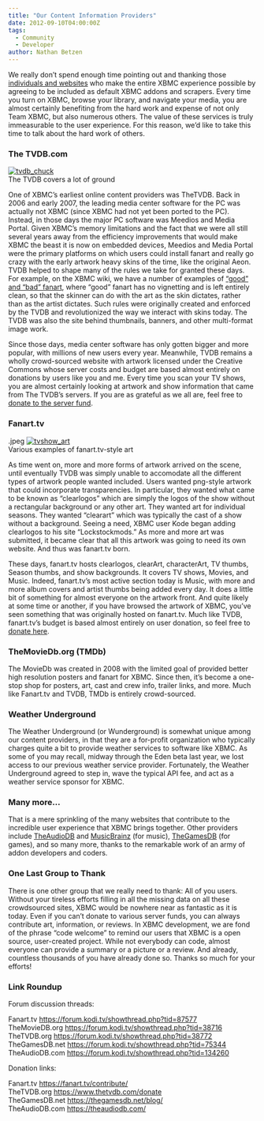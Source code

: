 ```yaml
---
title: "Our Content Information Providers"
date: 2012-09-10T04:00:00Z
tags:
  - Community
  - Developer
author: Nathan Betzen
---
```


We really don’t spend enough time pointing out and thanking those [individuals and websites](https://kodi.wiki/about/friends-and-sponsors/ "XBMC Friends and sponsors") who make the entire XBMC experience possible by agreeing to be included as default XBMC addons and scrapers. Every time you turn on XBMC, browse your library, and navigate your media, you are almost certainly benefiting from the hard work and expense of not only Team XBMC, but also numerous others. The value of these services is truly immeasurable to the user experience. For this reason, we’d like to take this time to talk about the hard work of others.

### The TVDB.com

[![](/images/blog/tvdb_chuck-300x197.jpeg "tvdb_chuck")](/images/blog/tvdb_chuck.jpeg)  
 The TVDB covers a lot of ground

One of XBMC’s earliest online content providers was TheTVDB. Back in 2006 and early 2007, the leading media center software for the PC was actually not XBMC (since XBMC had not yet been ported to the PC). Instead, in those days the major PC software was Meedios and Media Portal. Given XBMC’s memory limitations and the fact that we were all still several years away from the efficiency improvements that would make XBMC the beast it is now on embedded devices, Meedios and Media Portal were the primary platforms on which users could install fanart and really go crazy with the early artwork heavy skins of the time, like the original Aeon. TVDB helped to shape many of the rules we take for granted these days. For example, on the XBMC wiki, we have a number of examples of [“good” and “bad” fanart](https://kodi.wiki/view/FanArt "Good and Bad Fanart"), where “good” fanart has no vignetting and is left entirely clean, so that the skinner can do with the art as the skin dictates, rather than as the artist dictates. Such rules were originally created and enforced by the TVDB and revolutionized the way we interact with skins today. The TVDB was also the site behind thumbnails, banners, and other multi-format image work.

Since those days, media center software has only gotten bigger and more popular, with millions of new users every year. Meanwhile, TVDB remains a wholly crowd-sourced website with artwork licensed under the Creative Commons whose server costs and budget are based almost entirely on donations by users like you and me. Every time you scan your TV shows, you are almost certainly looking at artwork and show information that came from The TVDB’s servers. If you are as grateful as we all are, feel free to [donate to the server fund](https://www.thetvdb.com/donate "The TVDB Donations").

### Fanart.tv

.jpeg
[![](/images/blog/tvshow_art-300x300.jpeg "tvshow_art")](/images/blog/tvshow_art.jpeg)  
 Various examples of fanart.tv-style art

As time went on, more and more forms of artwork arrived on the scene, until eventually TVDB was simply unable to accomodate all the different types of artwork people wanted included. Users wanted png-style artwork that could incorporate transparencies. In particular, they wanted what came to be known as “clearlogos” which are simply the logos of the show without a rectangular background or any other art. They wanted art for individual seasons. They wanted “clearart” which was typically the cast of a show without a background. Seeing a need, XBMC user Kode began adding clearlogos to his site “Lockstockmods.” As more and more art was submitted, it became clear that all this artwork was going to need its own website. And thus was fanart.tv born.

These days, fanart.tv hosts clearlogos, clearArt, characterArt, TV thumbs, Season thumbs, and show backgrounds. It covers TV shows, Movies, and Music. Indeed, fanart.tv’s most active section today is Music, with more and more album covers and artist thumbs being added every day. It does a little bit of something for almost everyone on the artwork front. And quite likely at some time or another, if you have browsed the artwork of XBMC, you’ve seen something that was originally hosted on fanart.tv. Much like TVDB, fanart.tv’s budget is based almost entirely on user donation, so feel free to [donate here](https://fanart.tv/contribute/ "Fanart.tv donations").

### TheMovieDb.org (TMDb)

The MovieDb was created in 2008 with the limited goal of provided better high resolution posters and fanart for XBMC. Since then, it’s become a one-stop shop for posters, art, cast and crew info, trailer links, and more. Much like Fanart.tv and TVDB, TMDb is entirely crowd-sourced.

### Weather Underground

The Weather Underground (or Wunderground) is somewhat unique among our content providers, in that they are a for-profit organization who typically charges quite a bit to provide weather services to software like XBMC. As some of you may recall, midway through the Eden beta last year, we lost access to our previous weather service provider. Fortunately, the Weather Underground agreed to step in, wave the typical API fee, and act as a weather service sponsor for XBMC.

### Many more…

That is a mere sprinkling of the many websites that contribute to the incredible user experience that XBMC brings together. Other providers include [TheAudioDB](https://www.theaudiodb.com/ "TheAudioDB") and [MusicBrainz](http://musicbrainz.org/ "Music Brainz") (for music), [TheGamesDB](https://thegamesdb.net/ "The GamesDB") (for games), and so many more, thanks to the remarkable work of an army of addon developers and coders.

### One Last Group to Thank

There is one other group that we really need to thank: All of you users. Without your tireless efforts filling in all the missing data on all these crowdsourced sites, XBMC would be nowhere near as fantastic as it is today. Even if you can’t donate to various server funds, you can always contribute art, information, or reviews. In XBMC development, we are fond of the phrase “code welcome” to remind our users that XBMC is a open source, user-created project. While not everybody can code, almost everyone can provide a summary or a picture or a review. And already, countless thousands of you have already done so. Thanks so much for your efforts!

### Link Roundup

Forum discussion threads:

Fanart.tv <https://forum.kodi.tv/showthread.php?tid=87577>  
 TheMovieDB.org <https://forum.kodi.tv/showthread.php?tid=38716>  
 TheTVDB.org <https://forum.kodi.tv/showthread.php?tid=38772>  
 TheGamesDB.net <https://forum.kodi.tv/showthread.php?tid=75344>  
 TheAudioDB.com <https://forum.kodi.tv/showthread.php?tid=134260>

Donation links:

Fanart.tv <https://fanart.tv/contribute/>  
 TheTVDB.org <https://www.thetvdb.com/donate>  
 TheGamesDB.net <https://thegamesdb.net/blog/>  
 TheAudioDB.com <https://theaudiodb.com/>
